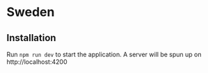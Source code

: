 # Sweden

## Installation

Run `npm run dev` to start the application. A server will be spun up on http://localhost:4200

